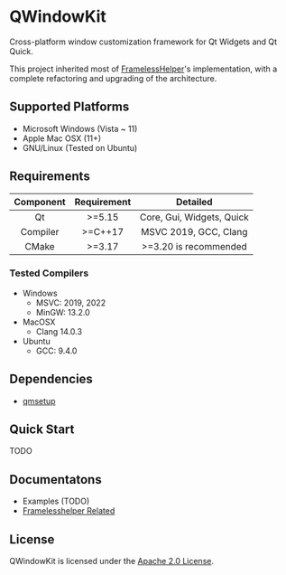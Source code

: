 # QWindowKit

Cross-platform window customization framework for Qt Widgets and Qt Quick.

This project inherited most of [FramelessHelper](https://github.com/wangwenx190/framelesshelper)'s implementation, with a complete refactoring and upgrading of the architecture.

## Supported Platforms

+ Microsoft Windows (Vista ~ 11)
+ Apple Mac OSX (11+)
+ GNU/Linux (Tested on Ubuntu)

## Requirements

| Component | Requirement |               Detailed               |
|:---------:|:-----------:|:------------------------------------:|
|    Qt     |   \>=5.15   |      Core, Gui, Widgets, Quick       |
| Compiler  |  \>=C++17   |        MSVC 2019, GCC, Clang         |
|   CMake   |   \>=3.17   |        >=3.20 is recommended         |

### Tested Compilers

+ Windows
  + MSVC: 2019, 2022
  + MinGW: 13.2.0
+ MacOSX
  + Clang 14.0.3
+ Ubuntu
  + GCC: 9.4.0

## Dependencies

+ [qmsetup](https://github.com/stdware/qmsetup)

## Quick Start

TODO

## Documentatons

+ Examples (TODO)
+ [Framelesshelper Related](docs/framelesshelper-related.md)

## License

QWindowKit is licensed under the [Apache 2.0 License](LICENSE).